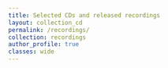 ```yaml
---
title: Selected CDs and released recordings
layout: collection_cd
permalink: /recordings/
collection: recordings
author_profile: true
classes: wide
---
```


